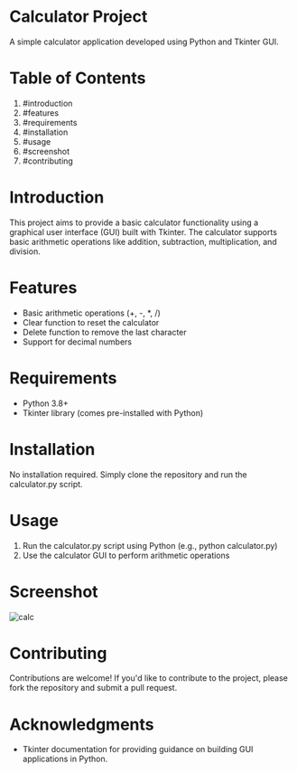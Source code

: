 # Calculator Project

A simple calculator application developed using Python and Tkinter GUI.

# Table of Contents

1. #introduction
2. #features
3. #requirements
4. #installation
5. #usage
6. #screenshot
7. #contributing

# Introduction

This project aims to provide a basic calculator functionality using a graphical user interface (GUI) built with Tkinter. The calculator supports basic arithmetic operations like addition, subtraction, multiplication, and division.

# Features

- Basic arithmetic operations (+, -, *, /)
- Clear function to reset the calculator
- Delete function to remove the last character
- Support for decimal numbers

# Requirements

- Python 3.8+
- Tkinter library (comes pre-installed with Python)

# Installation

No installation required. Simply clone the repository and run the calculator.py script.

# Usage

1. Run the calculator.py script using Python (e.g., python calculator.py)
2. Use the calculator GUI to perform arithmetic operations

# Screenshot

![calc](https://github.com/user-attachments/assets/6d6e3c52-ccdc-45ac-9da1-46e77097f685)


# Contributing

Contributions are welcome! If you'd like to contribute to the project, please fork the repository and submit a pull request.


# Acknowledgments

- Tkinter documentation for providing guidance on building GUI applications in Python.
